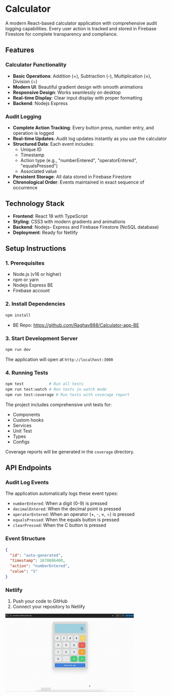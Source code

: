 # Calculator

A modern React-based calculator application with comprehensive audit logging capabilities. Every user action is tracked and stored in Firebase Firestore for complete transparency and compliance.

## Features

### Calculator Functionality

- **Basic Operations**: Addition (+), Subtraction (-), Multiplication (×), Division (÷)
- **Modern UI**: Beautiful gradient design with smooth animations
- **Responsive Design**: Works seamlessly on desktop
- **Real-time Display**: Clear input display with proper formatting
- **Backend**: Nodejs Express

### Audit Logging

- **Complete Action Tracking**: Every button press, number entry, and operation is logged
- **Real-time Updates**: Audit log updates instantly as you use the calculator
- **Structured Data**: Each event includes:
  - Unique ID
  - Timestamp
  - Action type (e.g., "numberEntered", "operatorEntered", "equalsPressed")
  - Associated value
- **Persistent Storage**: All data stored in Firebase Firestore
- **Chronological Order**: Events maintained in exact sequence of occurrence

## Technology Stack

- **Frontend**: React 18 with TypeScript
- **Styling**: CSS3 with modern gradients and animations
- **Backend**: Nodejs- Express and Firebase Firestore (NoSQL database)
- **Deployment**: Ready for Netlify

## Setup Instructions

### 1. Prerequisites

- Node.js (v16 or higher)
- npm or yarn
- Nodejs Express BE
- Firebase account


### 2. Install Dependencies

```bash
npm install
```
- BE Repo: https://github.com/Raghav888/Calculator-app-BE

### 3. Start Development Server

```bash
npm run dev
```

The application will open at `http://localhost:3000`

### 4. Running Tests

```bash
npm test           # Run all tests
npm run test:watch # Run tests in watch mode
npm run test:coverage # Run tests with coverage report
```

The project includes comprehensive unit tests for:

- Components
- Custom hooks
- Services
- Unit Test
- Types
- Configs

Coverage reports will be generated in the `coverage` directory.

## API Endpoints

### Audit Log Events

The application automatically logs these event types:

- `numberEntered`: When a digit (0-9) is pressed
- `decimalEntered`: When the decimal point is pressed
- `operatorEntered`: When an operator (+, -, ×, ÷) is pressed
- `equalsPressed`: When the equals button is pressed
- `clearPressed`: When the C button is pressed

### Event Structure

```json
{
  "id": "auto-generated",
  "timestamp": 1678886400,
  "action": "numberEntered",
  "value": "5"
}
```

### Netlify

1. Push your code to GitHub
2. Connect your repository to Netlify


![](https://github.com/Raghav888/Calculator-with-audit/blob/main/public/Screen%20Recording%202025-08-17%20at%205.55.30%20PM.gif)
